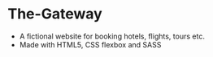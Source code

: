 # The-Gateway
- A fictional website for booking hotels, flights, tours etc.
- Made with HTML5, CSS flexbox and SASS
